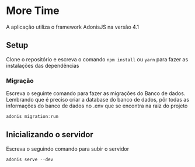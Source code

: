 # More Time

 A aplicação utiliza o framework AdonisJS na versão 4.1 
 
## Setup

Clone o repositório e escreva o comando `npm install` ou `yarn` para fazer as instalações das dependências 

### Migração

Escreva o seguinte comando para fazer as migrações do Banco de dados. 
Lembrando que é preciso criar a database do banco de dados, 
pôr todas as informações do banco de dados no .env que se encontra na raiz do projeto 
```js
adonis migration:run
```
## Inicializando o servidor


Escreva o seguindo comando para subir o servidor 
```js
adonis serve --dev
```
